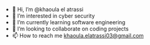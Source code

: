 - 👋 Hi, I’m @khaoula el atrassi
- 👀 I’m interested in cyber security 
- 🌱 I’m currently learning software engineering
- 💞️ I’m looking to collaborate on coding projects
- 📫 How to reach me khaoula.elatrassi03@gmail.com

<!---
kelatrassi/kelatrassi is a ✨ special ✨ repository because its `README.md` (this file) appears on your GitHub profile.
You can click the Preview link to take a look at your changes.
--->

